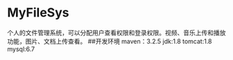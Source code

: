 # MyFileSys
个人的文件管理系统，可以分配用户查看权限和登录权限。视频、音乐上传和播放功能，图片、文档上传查看。
##开发环境
maven：3.2.5
jdk:1.8
tomcat:1.8
mysql:6.7

